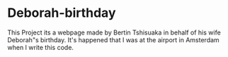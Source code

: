 # Deborah-birthday
This Project its a webpage made by Bertin Tshisuaka in behalf of his wife Deborah"s birthday.
It's happened that I was at the airport in Amsterdam when I write this code.
